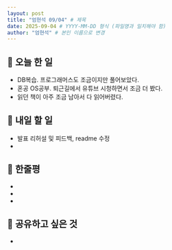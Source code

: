 ```yaml
---
layout: post
title: "엄현석 09/04" # 제목
date: 2025-09-04 # YYYY-MM-DD 형식 (파일명과 일치해야 함)
author: "엄현석" # 본인 이름으로 변경
---
```

## 📝 오늘 한 일

- DB복습. 프로그래머스도 조금이지만 풀어보았다. 
- 혼공 OS공부. 퇴근길에서 유튜브 시청하면서 조금 더 봤다. 
- 읽던 책이 아주 조금 남아서 다 읽어버렸다. 

## 🎯 내일 할 일

- 발표 리허설 및 피드백, readme 수정
-

## 💭 한줄평

- 
-
-

## 🔗 공유하고 싶은 것

- 
